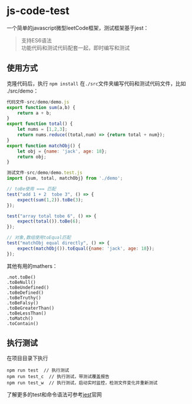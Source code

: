 # js-code-test

一个简单的javascript微型leetCode框架，测试框架基于jest：

> 支持ES6语法  
> 功能代码和测试代码配套一起，即时编写和测试

## 使用方式

克隆代码后，执行 `npm install`
在`./src`文件夹编写代码和测试代码文件，比如 ./src/demo：
```javascript
代码文件-src/demo/demo.js
export function sum(a,b) {
    return a + b;
}
export function total() {
    let nums = [1,2,3];
    return nums.reduce((total,num) => {return total + num});
}
export function matchObj() {
    let obj = {name: 'jack', age: 18};
    return obj;
}

测试文件-src/demo/demo.test.js
import {sum, total, matchObj} from './demo';

// toBe使用 === 匹配
test("add 1 + 2  tobe 3", () => {
    expect(sum(1,2)).toBe(3);
});

test("array total tobe 6", () => {
    expect(total()).toBe(6);
});

// 对象,数组使用toEqual匹配
test("matchObj equal directly", () => {
    expect(matchObj()).toEqual({name: 'jack', age: 18});
});
```
其他有用的mathers：

    .not.toBe()
    .toBeNull()
    .toBeUndefined()
    .toBeDefined()
    .toBeTruthy()
    .toBeFalsy()
    .toBeGreaterThan()
    .toBeLessThan()
    .toMatch()
    .toContain()

## 执行测试
在项目目录下执行

    npm run test  // 执行测试
    npm run test_c  // 执行测试，带测试覆盖报告
    npm run test_w  // 执行测试，启动实时监控，检测文件变化并重新测试

了解更多的test和命令语法可参考[jest](https://jestjs.io/en/)官网
